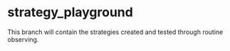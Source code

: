 # strategy_playground

This branch will contain the strategies created and tested through routine observing.